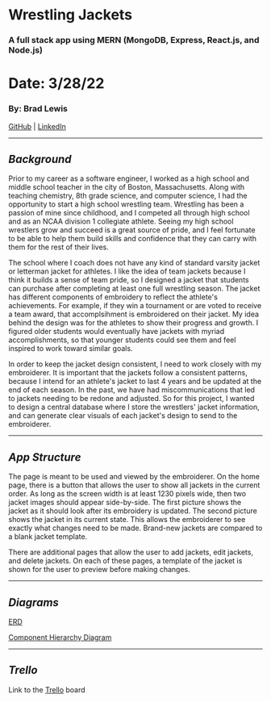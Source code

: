 # Wrestling Jackets

### A full stack app using MERN (MongoDB, Express, React.js, and Node.js)

# Date: 3/28/22

### By: Brad Lewis

[GitHub](https://github.com/BLewis739) | [LinkedIn](https://www.linkedin.com/in/brad-lewis-8b110a100/)

---

## **_Background_**

Prior to my career as a software engineer, I worked as a high school and middle school teacher in the city of Boston, Massachusetts. Along with teaching chemistry, 8th grade science, and computer science, I had the opportunity to start a high school wrestling team. Wrestling has been a passion of mine since childhood, and I competed all through high school and as an NCAA division 1 collegiate athlete. Seeing my high school wrestlers grow and succeed is a great source of pride, and I feel fortunate to be able to help them build skills and confidence that they can carry with them for the rest of their lives.

The school where I coach does not have any kind of standard varsity jacket or letterman jacket for athletes. I like the idea of team jackets because I think it builds a sense of team pride, so I designed a jacket that students can purchase after completing at least one full wrestling season. The jacket has different components of embroidery to reflect the athlete's achievements. For example, if they win a tournament or are voted to receive a team award, that accomplsihment is embroidered on their jacket. My idea behind the design was for the athletes to show their progress and growth. I figured older students would eventually have jackets with myriad accomplishments, so that younger students could see them and feel inspired to work toward similar goals.

In order to keep the jacket design consistent, I need to work closely with my embroiderer. It is important that the jackets follow a consistent patterns, because I intend for an athlete's jacket to last 4 years and be updated at the end of each season. In the past, we have had miscommunications that led to jackets needing to be redone and adjusted. So for this project, I wanted to design a central database where I store the wrestlers' jacket information, and can generate clear visuals of each jacket's design to send to the embroiderer.

---

## **_App Structure_**

The page is meant to be used and viewed by the embroiderer. On the home page, there is a button that allows the user to show all jackets in the current order. As long as the screen width is at least 1230 pixels wide, then two jacket images should appear side-by-side. The first picture shows the jacket as it should look after its embroidery is updated. The second picture shows the jacket in its current state. This allows the embroiderer to see exactly what changes need to be made. Brand-new jackets are compared to a blank jacket template.

There are additional pages that allow the user to add jackets, edit jackets, and delete jackets. On each of these pages, a template of the jacket is shown for the user to preview before making changes.

---

## **_Diagrams_**

[ERD](/ERD.png)

[Component Hierarchy Diagram](/ComponentHierarchyDiagram.png)

---

## **_Trello_**

Link to the [Trello](https://trello.com/b/uv7tuRlM/wrestling-jackets-project) board
